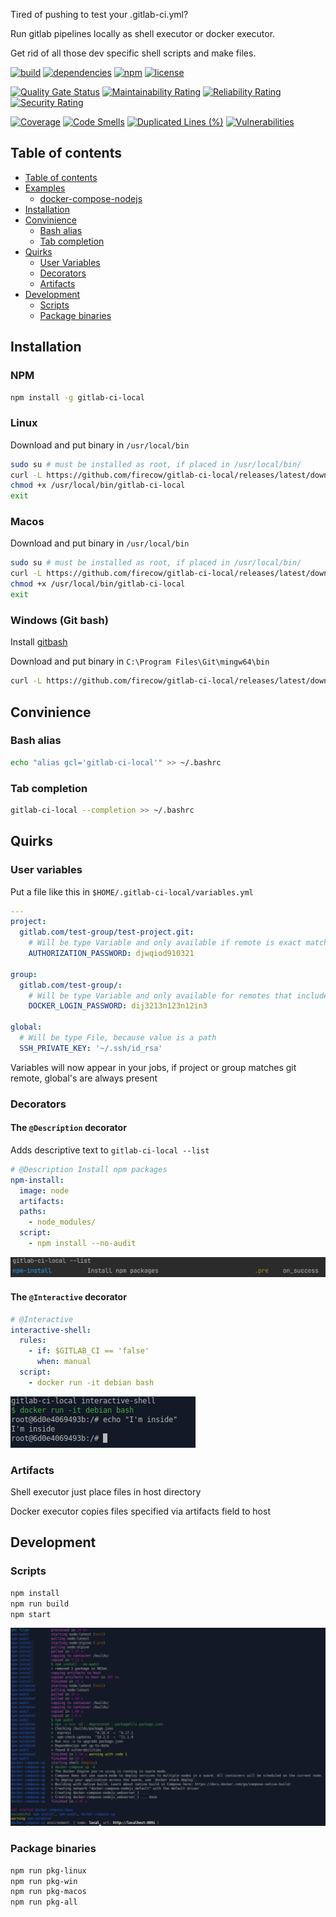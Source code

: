 Tired of pushing to test your .gitlab-ci.yml?

Run gitlab pipelines locally as shell executor or docker executor.

Get rid of all those dev specific shell scripts and make files.

[![build](https://img.shields.io/github/workflow/status/firecow/gitlab-ci-local/build)](https://github.com/firecow/gitlab-ci-local/actions)
[![dependencies](https://img.shields.io/librariesio/release/npm/gitlab-ci-local)](https://npmjs.org/package/gitlab-ci-local)
[![npm](https://img.shields.io/npm/v/gitlab-ci-local)](https://npmjs.org/package/gitlab-ci-local)
[![license](https://img.shields.io/github/license/firecow/gitlab-ci-local)](https://npmjs.org/package/gitlab-ci-local)

[![Quality Gate Status](https://sonarcloud.io/api/project_badges/measure?project=firecow_gitlab-ci-local&metric=alert_status)](https://sonarcloud.io/dashboard?id=firecow_gitlab-ci-local)
[![Maintainability Rating](https://sonarcloud.io/api/project_badges/measure?project=firecow_gitlab-ci-local&metric=sqale_rating)](https://sonarcloud.io/dashboard?id=firecow_gitlab-ci-local)
[![Reliability Rating](https://sonarcloud.io/api/project_badges/measure?project=firecow_gitlab-ci-local&metric=reliability_rating)](https://sonarcloud.io/dashboard?id=firecow_gitlab-ci-local)
[![Security Rating](https://sonarcloud.io/api/project_badges/measure?project=firecow_gitlab-ci-local&metric=security_rating)](https://sonarcloud.io/dashboard?id=firecow_gitlab-ci-local)

[![Coverage](https://sonarcloud.io/api/project_badges/measure?project=firecow_gitlab-ci-local&metric=coverage)](https://sonarcloud.io/dashboard?id=firecow_gitlab-ci-local)
[![Code Smells](https://sonarcloud.io/api/project_badges/measure?project=firecow_gitlab-ci-local&metric=code_smells)](https://sonarcloud.io/dashboard?id=firecow_gitlab-ci-local)
[![Duplicated Lines (%)](https://sonarcloud.io/api/project_badges/measure?project=firecow_gitlab-ci-local&metric=duplicated_lines_density)](https://sonarcloud.io/dashboard?id=firecow_gitlab-ci-local)
[![Vulnerabilities](https://sonarcloud.io/api/project_badges/measure?project=firecow_gitlab-ci-local&metric=vulnerabilities)](https://sonarcloud.io/dashboard?id=firecow_gitlab-ci-local)

## Table of contents

* [Table of contents](#table-of-contents)
* [Examples](./examples/)
    * [docker-compose-nodejs](./examples/docker-compose-nodejs/README.md)
* [Installation](#installation)
* [Convinience](#convinience)
    * [Bash alias](#bash-alias)
    * [Tab completion](#tab-completion)
* [Quirks](#quirks)
    * [User Variables](#user-variables)
    * [Decorators](#decorators)
    * [Artifacts](#artifacts)
* [Development](#development)
    * [Scripts](#scripts)
    * [Package binaries](#package-binaries)

## Installation

### NPM

```bash
npm install -g gitlab-ci-local
```

### Linux

Download and put binary in `/usr/local/bin`

```bash
sudo su # must be installed as root, if placed in /usr/local/bin/
curl -L https://github.com/firecow/gitlab-ci-local/releases/latest/download/linux.gz | gunzip -c > /usr/local/bin/gitlab-ci-local
chmod +x /usr/local/bin/gitlab-ci-local
exit
```

### Macos

Download and put binary in `/usr/local/bin`

```bash
sudo su # must be installed as root, if placed in /usr/local/bin/
curl -L https://github.com/firecow/gitlab-ci-local/releases/latest/download/macOS.gz | gunzip -c > /usr/local/bin/gitlab-ci-local
chmod +x /usr/local/bin/gitlab-ci-local
exit
```

### Windows (Git bash)

Install [gitbash](https://git-scm.com/downloads)

Download and put binary in `C:\Program Files\Git\mingw64\bin`

```bash
curl -L https://github.com/firecow/gitlab-ci-local/releases/latest/download/win.gz | gunzip -c > /c/Program\ Files/Git/mingw64/bin/gitlab-ci-local.exe
```

## Convinience

### Bash alias

```bash
echo "alias gcl='gitlab-ci-local'" >> ~/.bashrc
```

### Tab completion

```bash
gitlab-ci-local --completion >> ~/.bashrc 
```

## Quirks

### User variables

Put a file like this in `$HOME/.gitlab-ci-local/variables.yml`

```yaml
---
project:
  gitlab.com/test-group/test-project.git:
    # Will be type Variable and only available if remote is exact match
    AUTHORIZATION_PASSWORD: djwqiod910321

group:
  gitlab.com/test-group/:
    # Will be type Variable and only available for remotes that include group named 'test-group'
    DOCKER_LOGIN_PASSWORD: dij3213n123n12in3

global:
  # Will be type File, because value is a path
  SSH_PRIVATE_KEY: '~/.ssh/id_rsa'
```

Variables will now appear in your jobs, if project or group matches git remote, global's are always present

### Decorators

#### The `@Description` decorator

Adds descriptive text to `gitlab-ci-local --list`

```yml
# @Description Install npm packages
npm-install:
  image: node
  artifacts:
  paths:
    - node_modules/
  script:
    - npm install --no-audit
```

![description-decorator](./docs/images/description-decorator.png)

#### The `@Interactive` decorator

```yml
# @Interactive
interactive-shell:
  rules:
    - if: $GITLAB_CI == 'false'
      when: manual
  script:
    - docker run -it debian bash
```

![description-decorator](./docs/images/interactive-decorator.png)

### Artifacts

Shell executor just place files in host directory

Docker executor copies files specified via artifacts field to host

## Development

### Scripts

```bash
npm install
npm run build
npm start
```

![example](./docs/images/example.png)

### Package binaries

```bash
npm run pkg-linux
npm run pkg-win
npm run pkg-macos
npm run pkg-all
```
